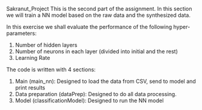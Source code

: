 Sakranut_Project
This is the second part of the assignment.
In this section we will train a NN model based on the raw data and the synthesized data.

In this exercise we shall evaluate the performance of the following hyper-parameters:
1. Number of hidden layers
2. Number of neurons in each layer (divided into initial and the rest)
3. Learning Rate

The code is written with 4 sections:
1. Main (main_nn): Designed to load the data from CSV, send to model and print results
2. Data preparation (dataPrep): Designed to do all data processing.
3. Model (classificationModel): Designed to run the NN model
  
